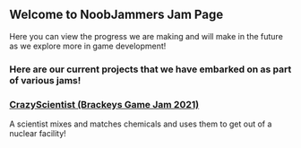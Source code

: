 ## Welcome to NoobJammers Jam Page

Here you can view the progress we are making and will make in the future as we explore more in game development!

### Here are our current projects that we have embarked on as part of various jams!


### [CrazyScientist (Brackeys Game Jam 2021)](https://noobjammers.github.io/CrazyScientist/)
A scientist mixes and matches chemicals and uses them to get out of a nuclear facility!
